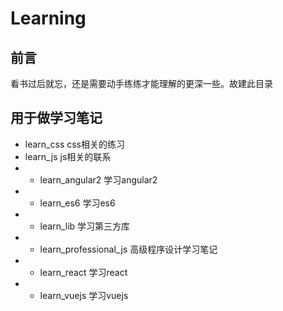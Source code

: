 # Learning
## 前言
看书过后就忘，还是需要动手练练才能理解的更深一些。故建此目录
## 用于做学习笔记
- learn_css css相关的练习
- learn_js  js相关的联系
- - learn_angular2 学习angular2
- - learn_es6  学习es6
- - learn_lib  学习第三方库
- - learn_professional_js 高级程序设计学习笔记
- - learn_react  学习react
- - learn_vuejs  学习vuejs
